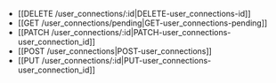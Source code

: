* [[DELETE /user_connections/:id|DELETE-user_connections-id]]
* [[GET /user_connections/pending|GET-user_connections-pending]]
* [[PATCH /user_connections/:id|PATCH-user_connections-user_connection_id]]
* [[POST /user_connections|POST-user_connections]]
* [[PUT /user_connections/:id|PUT-user_connections-user_connection_id]]